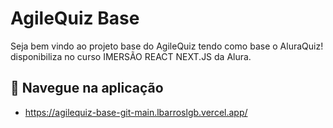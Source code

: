 # AgileQuiz Base

Seja bem vindo ao projeto base do AgileQuiz tendo como base o AluraQuiz! disponibiliza no curso IMERSÃO REACT NEXT.JS da Alura.

## :pencil: Navegue na aplicação
- https://agilequiz-base-git-main.lbarroslgb.vercel.app/
